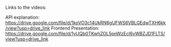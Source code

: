 Links to the videos:

API explanation: https://drive.google.com/file/d/1koVO3c14UkRN6gUFWS6VBLGEdwTXH6kk/view?usp=drive_link
Frontend Presentation: https://drive.google.com/file/d/1yUQb0TKwhZOL5pnWzEcl6vWBZJD1FLTS/view?usp=drive_link
